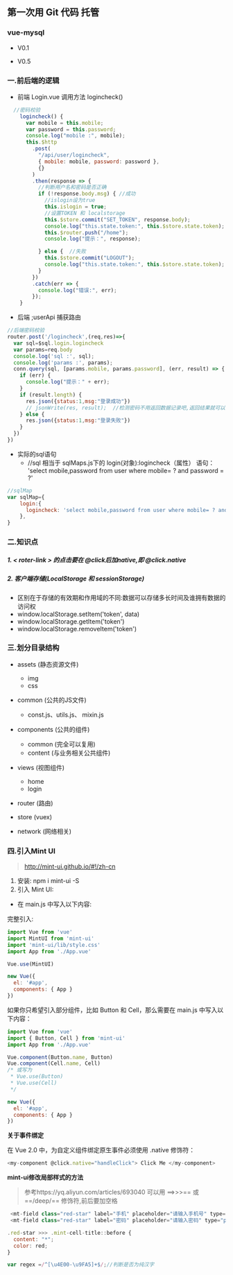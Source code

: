 <!--
 * @作者: Edwin Yeung
 * @Date: 2020-02-18 13:38:59
 * @修改人: Edwin Yeung
 * @LastEditTime: 2020-03-16 21:20:13
 * @描述: 
 -->
## 第一次用 Git 代码 托管
### vue-mysql

- V0.1



- V0.5
### 一.前后端的逻辑  
  - 前端 Login.vue 调用方法 logincheck()

```js
  //密码校验
    logincheck() {
      var mobile = this.mobile;
      var password = this.password;
      console.log("mobile :", mobile);
      this.$http
        .post(
          "/api/user/logincheck",
          { mobile: mobile, password: password },
          {}
        )
        .then(response => {
          //判断用户名和密码是否正确
          if (!response.body.msg) { //成功
            //islogin设为true
            this.islogin = true;
            //设置TOKEN 和 localstorage
            this.$store.commit("SET_TOKEN", response.body);
            console.log("this.state.token:", this.$store.state.token);
            this.$router.push("/home");
            console.log("提示：", response);

          } else {  //失败
            this.$store.commit("LOGOUT");
            console.log("this.state.token:", this.$store.state.token);
          }
        })
        .catch(err => {
          console.log("错误:", err);
        });
    }
```

- 后端 ;userApi 捕获路由

```js
//后端密码校验
router.post('/logincheck',(req,res)=>{
  var sql=$sql.login.logincheck
  var params=req.body
  console.log('sql :', sql);
  console.log('params :', params);
  conn.query(sql, [params.mobile, params.password], (err, result) => {
    if (err) {
      console.log("提示：" + err);
    }
    if (result.length) {
      res.json({status:1,msg:"登录成功"})
      // jsonWrite(res, result);  //检测密码不用返回数据记录吧,返回结果就可以
    } else {
      res.json({status:1,msg:"登录失败"})
    }
  })
})
```
- 实际的sql语句
  - //sql 相当于 sqlMaps.js下的 login(对象):logincheck（属性） 语句： 'select mobile,password from user where mobile= ? and password = ?'
```js
//sqlMap
var sqlMap={
    login:{
      logincheck: 'select mobile,password from user where mobile= ? and password = ?'
    },
}
```  
### 二.知识点
 ##### 1. < roter-link > 的点击要在 @click后加native,即 @click.native
 
 ##### 2. 客户端存储(LocalStorage 和 sessionStorage)
 - 区别在于存储的有效期和作用域的不同:数据可以存储多长时间及谁拥有数据的访问权
 - window.localStorage.setItem('token', data)
 - window.localStorage.getItem('token')
 - window.localStorage.removeItem('token')


### 三.划分目录结构

- assets (静态资源文件)
  - img
  - css
- common (公共的JS文件)
  - const.js、utils.js、 mixin.js

- components (公共的组件)
  - common (完全可以复用)
  - content (与业务相关公共组件)
- views (视图组件)
  - home
  - login
- router (路由)
- store (vuex)
- network (网络相关)

###  四.引入Mint UI 
> http://mint-ui.github.io/#!/zh-cn
1. 安装: npm i mint-ui -S
2. 引入 Mint UI:
  - 在 main.js 中写入以下内容:

完整引入:
```js
import Vue from 'vue'
import MintUI from 'mint-ui'
import 'mint-ui/lib/style.css'
import App from './App.vue'

Vue.use(MintUI)

new Vue({
  el: '#app',
  components: { App }
})
```
如果你只希望引入部分组件，比如 Button 和 Cell，那么需要在 main.js 中写入以下内容：
```js
import Vue from 'vue'
import { Button, Cell } from 'mint-ui'
import App from './App.vue'

Vue.component(Button.name, Button)
Vue.component(Cell.name, Cell)
/* 或写为
 * Vue.use(Button)
 * Vue.use(Cell)
 */

new Vue({
  el: '#app',
  components: { App }
})
```
**关于事件绑定**

在 Vue 2.0 中，为自定义组件绑定原生事件必须使用 .native 修饰符：
```js
<my-component @click.native="handleClick"> Click Me </my-component>
```

**mint-ui修改局部样式的方法**
> 参考https://yq.aliyun.com/articles/693040 
可以用 ==>>>== 或 ==/deep/== 修饰符,前后要加空格
```js
 <mt-field class="red-star" label="手机" placeholder="请输入手机号" type="tel" v-model="user.mobile"></mt-field>
 <mt-field class="red-star" label="密码" placeholder="请输入密码" type="password" v-model="user.password"></mt-field>

.red-star >>> .mint-cell-title::before {
  content: "*";
  color: red;
}
```
```js
var regex =/^[\u4E00-\u9FA5]+$/;//判断是否为纯汉字
```